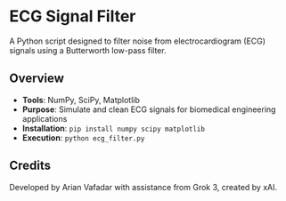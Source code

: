# ECG Signal Filter
A Python script designed to filter noise from electrocardiogram (ECG) signals using a Butterworth low-pass filter.

## Overview
- **Tools**: NumPy, SciPy, Matplotlib
- **Purpose**: Simulate and clean ECG signals for biomedical engineering applications
- **Installation**: `pip install numpy scipy matplotlib`
- **Execution**: `python ecg_filter.py`

## Credits
Developed by Arian Vafadar with assistance from Grok 3, created by xAI.
